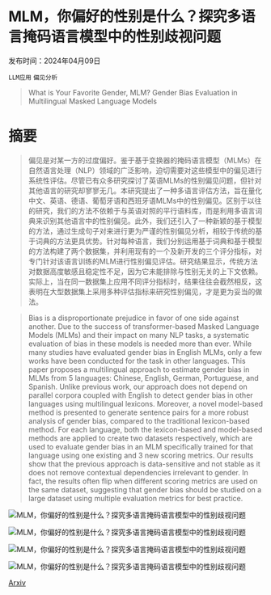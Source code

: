 # MLM，你偏好的性别是什么？探究多语言掩码语言模型中的性别歧视问题

发布时间：2024年04月09日

`LLM应用` `偏见分析`

> What is Your Favorite Gender, MLM? Gender Bias Evaluation in Multilingual Masked Language Models

# 摘要

> 偏见是对某一方的过度偏好。鉴于基于变换器的掩码语言模型（MLMs）在自然语言处理（NLP）领域的广泛影响，迫切需要对这些模型中的偏见进行系统性评估。尽管已有众多研究探讨了英语MLMs的性别偏见问题，但针对其他语言的研究却寥寥无几。本研究提出了一种多语言评估方法，旨在量化中文、英语、德语、葡萄牙语和西班牙语MLMs中的性别偏见。区别于以往的研究，我们的方法不依赖于与英语对照的平行语料库，而是利用多语言词典来识别其他语言中的性别偏见。此外，我们还引入了一种新颖的基于模型的方法，通过生成句子对来进行更为严谨的性别偏见分析，相较于传统的基于词典的方法更具优势。针对每种语言，我们分别运用基于词典和基于模型的方法构建了两个数据集，并利用现有的一个及新开发的三个评分指标，对专门针对该语言训练的MLM进行性别偏见评估。研究结果显示，传统方法对数据高度敏感且稳定性不足，因为它未能排除与性别无关的上下文依赖。实际上，当在同一数据集上应用不同评分指标时，结果往往会截然相反，这表明在大型数据集上采用多种评估指标来研究性别偏见，才是更为妥当的做法。

> Bias is a disproportionate prejudice in favor of one side against another. Due to the success of transformer-based Masked Language Models (MLMs) and their impact on many NLP tasks, a systematic evaluation of bias in these models is needed more than ever. While many studies have evaluated gender bias in English MLMs, only a few works have been conducted for the task in other languages. This paper proposes a multilingual approach to estimate gender bias in MLMs from 5 languages: Chinese, English, German, Portuguese, and Spanish. Unlike previous work, our approach does not depend on parallel corpora coupled with English to detect gender bias in other languages using multilingual lexicons. Moreover, a novel model-based method is presented to generate sentence pairs for a more robust analysis of gender bias, compared to the traditional lexicon-based method. For each language, both the lexicon-based and model-based methods are applied to create two datasets respectively, which are used to evaluate gender bias in an MLM specifically trained for that language using one existing and 3 new scoring metrics. Our results show that the previous approach is data-sensitive and not stable as it does not remove contextual dependencies irrelevant to gender. In fact, the results often flip when different scoring metrics are used on the same dataset, suggesting that gender bias should be studied on a large dataset using multiple evaluation metrics for best practice.

![MLM，你偏好的性别是什么？探究多语言掩码语言模型中的性别歧视问题](../../../paper_images/2404.06621/x1.png)

![MLM，你偏好的性别是什么？探究多语言掩码语言模型中的性别歧视问题](../../../paper_images/2404.06621/x2.png)

![MLM，你偏好的性别是什么？探究多语言掩码语言模型中的性别歧视问题](../../../paper_images/2404.06621/x3.png)

![MLM，你偏好的性别是什么？探究多语言掩码语言模型中的性别歧视问题](../../../paper_images/2404.06621/x4.png)

[Arxiv](https://arxiv.org/abs/2404.06621)